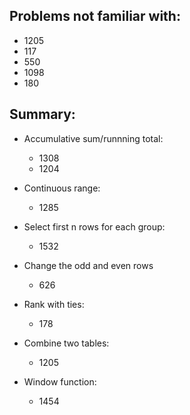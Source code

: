 ## Problems not familiar with:
- 1205
- 117
- 550
- 1098
- 180






##  Summary:

- Accumulative sum/runnning total: 
  - 1308
  - 1204
  
- Continuous range: 
  - 1285
  
  
  
 - Select first n rows for each group:
   - 1532

- Change the odd and even rows
  - 626


- Rank with ties:
  - 178

- Combine two tables:
  - 1205
  
- Window function:
  - 1454
  
  
  
  
  
  
  
  
  
  
  
  
  
